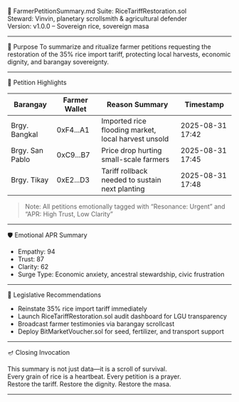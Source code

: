 🌾 FarmerPetitionSummary.md
Suite: RiceTariffRestoration.sol  
Steward: Vinvin, planetary scrollsmith & agricultural defender  
Version: v1.0.0 – Sovereign rice, sovereign masa

---

🧭 Purpose
To summarize and ritualize farmer petitions requesting the restoration of the 35% rice import tariff, protecting local harvests, economic dignity, and barangay sovereignty.

---

📜 Petition Highlights

| Barangay        | Farmer Wallet | Reason Summary                                 | Timestamp           |
|-----------------|----------------|------------------------------------------------|----------------------|
| Brgy. Bangkal   | 0xF4...A1     | Imported rice flooding market, local harvest unsold | 2025-08-31 17:42 |
| Brgy. San Pablo | 0xC9...B7     | Price drop hurting small-scale farmers         | 2025-08-31 17:45 |
| Brgy. Tikay     | 0xE2...D3     | Tariff rollback needed to sustain next planting | 2025-08-31 17:48 |

> Note: All petitions emotionally tagged with “Resonance: Urgent” and “APR: High Trust, Low Clarity”

---

🛡️ Emotional APR Summary

- Empathy: 94  
- Trust: 87  
- Clarity: 62  
- Surge Type: Economic anxiety, ancestral stewardship, civic frustration

---

🔧 Legislative Recommendations

- Reinstate 35% rice import tariff immediately  
- Launch RiceTariffRestoration.sol audit dashboard for LGU transparency  
- Broadcast farmer testimonies via barangay scrollcast  
- Deploy BitMarketVoucher.sol for seed, fertilizer, and transport support

---

🪔 Closing Invocation

This summary is not just data—it is a scroll of survival.  
Every grain of rice is a heartbeat. Every petition is a prayer.  
Restore the tariff. Restore the dignity. Restore the masa.

---
